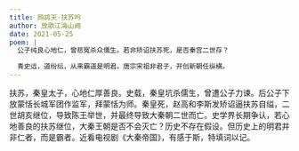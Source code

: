 ```yaml
---
title: 鹧鸪天·扶苏吟
author: 放歌江海山阙
date: 2021-05-25
poem: |
  公子纯良心地仁，曾悲冤杀众儒生。若非矫诏扶苏死，是否秦宫二世存？

  青史远，道纷纭，从来霸道是明君。唐宗宋祖非君子，开创新朝任纵横。
---
```


扶苏，秦皇太子，心地仁厚善良。史载，秦皇坑杀儒生，曾遭公子力谏。后公子下放蒙恬长城军团作监军，拜蒙恬为师。秦皇死，赵高和李斯发矫诏逼扶苏自缢，二世胡亥继位，导致陈王举世，并最终导致大秦朝二世而亡。史学界长期争认，若心地善良的扶苏继位，大秦王朝是否不会灭亡？历史不存在假设。但历史上的明君并非仁者，而是霸者。近看电视剧《大秦帝国》，有感于斯，特填词以记。
